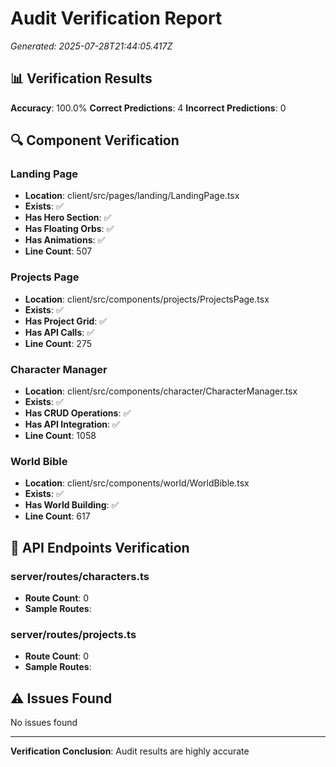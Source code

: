 # Audit Verification Report
*Generated: 2025-07-28T21:44:05.417Z*

## 📊 Verification Results
**Accuracy**: 100.0%
**Correct Predictions**: 4
**Incorrect Predictions**: 0

## 🔍 Component Verification

### Landing Page
- **Location**: client/src/pages/landing/LandingPage.tsx
- **Exists**: ✅
- **Has Hero Section**: ✅
- **Has Floating Orbs**: ✅
- **Has Animations**: ✅
- **Line Count**: 507

### Projects Page  
- **Location**: client/src/components/projects/ProjectsPage.tsx
- **Exists**: ✅
- **Has Project Grid**: ✅
- **Has API Calls**: ✅
- **Line Count**: 275

### Character Manager
- **Location**: client/src/components/character/CharacterManager.tsx
- **Exists**: ✅
- **Has CRUD Operations**: ✅
- **Has API Integration**: ✅
- **Line Count**: 1058

### World Bible
- **Location**: client/src/components/world/WorldBible.tsx
- **Exists**: ✅
- **Has World Building**: ✅
- **Line Count**: 617

## 🔌 API Endpoints Verification

### server/routes/characters.ts
- **Route Count**: 0
- **Sample Routes**: 

### server/routes/projects.ts
- **Route Count**: 0
- **Sample Routes**: 


## ⚠️ Issues Found
No issues found

---
**Verification Conclusion**: Audit results are highly accurate
